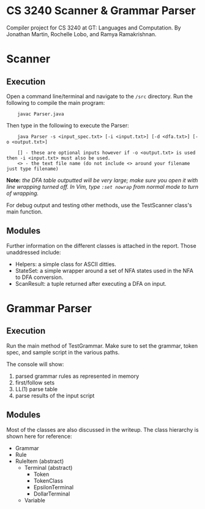 CS 3240 Scanner & Grammar Parser
================================
Compiler project for CS 3240 at GT: Languages and Computation. By Jonathan Martin, Rochelle Lobo, and Ramya Ramakrishnan.

Scanner
=======

Execution
---------
Open a command line/terminal and navigate to the `/src` directory. Run the following to compile the main program:

		javac Parser.java

Then type in the following to execute the Parser:

		java Parser -s <input_spec.txt> [-i <input.txt>] [-d <dfa.txt>] [-o <output.txt>]
		
		[] - these are optional inputs however if -o <output.txt> is used then -i <input.txt> must also be used.
		<> - the text file name (do not include <> around your filename just type filename)

**Note:** *the DFA table outputted will be very large; make sure you open it with line wrapping turned off. In Vim, type `:set nowrap` from normal mode to turn of wrapping.*

For debug output and testing other methods, use the TestScanner class's main function.

Modules
-------
Further information on the different classes is attached in the report. Those unaddressed include:
- Helpers: a simple class for ASCII ditties.
- StateSet: a simple wrapper around a set of NFA states used in the NFA to DFA conversion.
- ScanResult: a tuple returned after executing a DFA on input.

Grammar Parser
==============

Execution
---------
Run the main method of TestGrammar. Make sure to set the grammar, token spec, and sample script in the various paths.

The console will show:
1. parsed grammar rules as represented in memory
2. first/follow sets
3. LL(1) parse table
4. parse results of the input script

Modules
-------
Most of the classes are also discussed in the writeup. The class hierarchy is shown here for reference:
- Grammar
- Rule
- RuleItem (abstract)
  - Terminal (abstract)
    - Token
    - TokenClass
    - EpsilonTerminal
    - DollarTerminal
  - Variable
